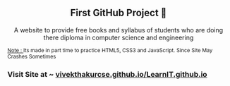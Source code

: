 <h2 align="center">First GitHub Project 🔰</h2>

<p align="center"> A website to provide free books and syllabus of students who are doing there diploma in computer science and engineering</p>


<sub><a href="#">Note : </a> Its made in part time to practice HTML5, CSS3 and JavaScript. Since Site May Crashes Sometimes </sub>


<h3>Visit Site at ~ <a href="https://vivekthakurcse.github.io/LearnIT.github.io/">vivekthakurcse.github.io/LearnIT.github.io</a></h3>
